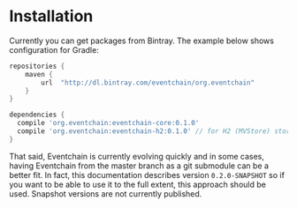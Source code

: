 # Installation

Currently you can get packages from Bintray. The example below shows configuration for Gradle:

```groovy
repositories {
    maven {
        url  "http://dl.bintray.com/eventchain/org.eventchain"
    }
}

dependencies {
  compile 'org.eventchain:eventchain-core:0.1.0'
  compile 'org.eventchain:eventchain-h2:0.1.0' // for H2 (MVStore) storage
}
```

That said, Eventchain is currently evolving quickly and in some cases, having Eventchain from the master branch as a git submodule can be a better fit. In fact, this documentation describes version `0.2.0-SNAPSHOT` so if you want
to be able to use it to the full extent, this approach should be used. Snapshot
versions are not currently published.
